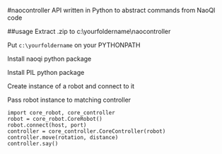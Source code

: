 #naocontroller
API written in Python to abstract commands from NaoQI code

##usage
Extract .zip to c:\yourfoldername\naocontroller

Put `c:\yourfoldername` on your PYTHONPATH

Install naoqi python package

Install PIL python package

Create instance of a robot and connect to it

Pass robot instance to matching controller

    import core_robot, core_controller  
	robot = core_robot.CoreRobot()
	robot.connect(host, port)
	controller = core_controller.CoreController(robot) 
    controller.move(rotation, distance)  
	controller.say()
	